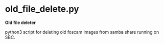 # old_file_delete.py

**Old file deleter**

python3 script for deleting old foscam images from samba share running on SBC.
